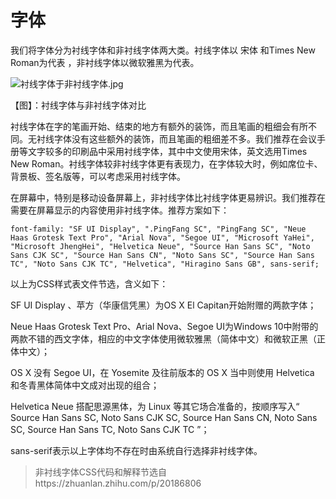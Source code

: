 # 字体

我们将字体分为衬线字体和非衬线字体两大类。衬线字体以 宋体 和Times New Roman为代表 ，非衬线字体以微软雅黑为代表。

![衬线字体于非衬线字体.jpg](https://ooo.0o0.ooo/2017/06/06/593697b7b77d8.jpg)

【图】：衬线字体与非衬线字体对比

衬线字体在字的笔画开始、结束的地方有额外的装饰，而且笔画的粗细会有所不同。无衬线字体没有这些额外的装饰，而且笔画的粗细差不多。我们推荐在会议手册等文字较多的印刷品中采用衬线字体，其中中文使用宋体，英文选用Times New Roman。衬线字体较非衬线字体更有表现力，在字体较大时，例如席位卡、背景板、签名版等，可以考虑采用衬线字体。

在屏幕中，特别是移动设备屏幕上，非衬线字体比衬线字体更易辨识。我们推荐在需要在屏幕显示的内容使用非衬线字体。推荐方案如下：

```
font-family: "SF UI Display", ".PingFang SC", "PingFang SC", "Neue Haas Grotesk Text Pro", "Arial Nova", "Segoe UI", "Microsoft YaHei", "Microsoft JhengHei", "Helvetica Neue", "Source Han Sans SC", "Noto Sans CJK SC", "Source Han Sans CN", "Noto Sans SC", "Source Han Sans TC", "Noto Sans CJK TC", "Helvetica", "Hiragino Sans GB", sans-serif;
```

以上为CSS样式表文件节选，含义如下：

SF UI Display 、苹方（华康信凭黑）为OS X El Capitan开始附赠的两款字体；

Neue Haas Grotesk Text Pro、Arial Nova、Segoe UI为Windows 10中附带的两款不错的西文字体，相应的中文字体使用微软雅黑（简体中文）和微软正黑（正体中文）；

OS X 没有 Segoe UI，在 Yosemite 及往前版本的 OS X 当中则使用 Helvetica 和冬青黑体简体中文成对出现的组合；

Helvetica Neue 搭配思源黑体，为 Linux 等其它场合准备的，按顺序写入“ Source Han Sans SC, Noto Sans CJK SC, Source Han Sans CN, Noto Sans SC, Source Han Sans TC, Noto Sans CJK TC ”；

sans-serif表示以上字体均不存在时由系统自行选择非衬线字体。

> 非衬线字体CSS代码和解释节选自https://zhuanlan.zhihu.com/p/20186806
